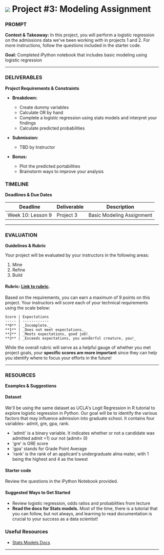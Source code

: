 # ![](https://ga-dash.s3.amazonaws.com/production/assets/logo-9f88ae6c9c3871690e33280fcf557f33.png) Project #3: Modeling Assignment

### PROMPT
**Context & Takeaway:**
In this project, you will perform a logistic regression on the admissions data we've been working with in projects 1 and 2. For more instructions, follow the questions included in the starter code.

**Goal:** Completed iPython notebook that includes basic modeling using logistic regression

---
### DELIVERABLES
**Project Requirements & Constraints**

- **Breakdown:**
    - Create dummy variables
    - Calculate OR by hand
    - Complete a logistic regression using stats models and interpret your findings
    - Calculate predicted probabilities

- **Submission:**
    - TBD by Instructor

- **Bonus:** 
    - Plot the predicted portabilities
    - Brainstorm ways to improve your analysis


### TIMELINE
**Deadlines & Due Dates**

| Deadline | Deliverable| Description |
|:-:|---|---|
| Week 10: Lesson 9 | Project 3  | Basic Modeling Assignment  |

---

### EVALUATION
**Guidelines & Rubric** 

Your project will be evaluated by your instructors in the following areas:

1. Mine
2. Refine
3. Build

#### Rubric: [Link to rubric](#). 

Based on the requirements, you can earn a maximum of 9 points on this project. Your instructors will score each of your technical requirements using the scale below:

    Score | Expectations
    ----- | ------------
    **0** | _Incomplete._
    **1** | _Does not meet expectations._
    **2** | _Meets expectations, good job!_
    **3** | _Exceeds expectations, you wonderful creature, you!_

While the overall rubric will serve as a helpful gauge of whether you met project goals, your __specific scores are more important__ since they can help you identify where to focus your efforts in the future!

---

### RESOURCES
**Examples & Suggestions**

#### Dataset  
We'll be using the same dataset as UCLA's Logit Regression in R tutorial to explore logistic regression in Python. Our goal will be to identify the various factors that may influence admission into graduate school. It contains four variables- admit, gre, gpa, rank.

- 'admit' is a binary variable. It indicates whether or not a candidate was admitted admit =1) our not (admit= 0)
- 'gre' is GRE score
- 'gpa' stands for Grade Point Average
- 'rank' is the rank of an applicant's undergraduate alma mater, with 1 being the highest and 4 as the lowest


#### Starter code
Review the questions in the iPython Notebook provided.

#### Suggested Ways to Get Started
- Review logistic regression, odds ratios and probabilities from lecture
- **Read the docs for Stats models.** Most of the time, there is a tutorial that you can follow, but not always, and learning to read documentation is crucial to your success as a data scientist!

### Useful Resources
- [Stats Models Docs](http://statsmodels.sourceforge.net/)

---
